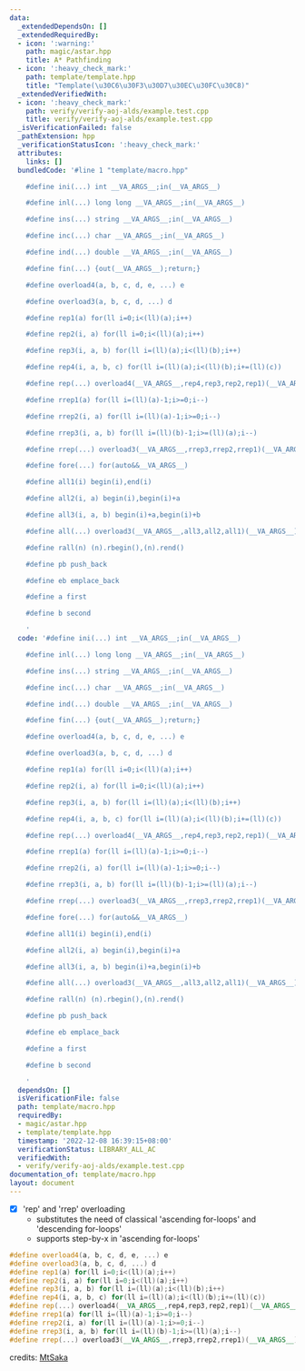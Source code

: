 ```yaml
---
data:
  _extendedDependsOn: []
  _extendedRequiredBy:
  - icon: ':warning:'
    path: magic/astar.hpp
    title: A* Pathfinding
  - icon: ':heavy_check_mark:'
    path: template/template.hpp
    title: "Template(\u30C6\u30F3\u30D7\u30EC\u30FC\u30C8)"
  _extendedVerifiedWith:
  - icon: ':heavy_check_mark:'
    path: verify/verify-aoj-alds/example.test.cpp
    title: verify/verify-aoj-alds/example.test.cpp
  _isVerificationFailed: false
  _pathExtension: hpp
  _verificationStatusIcon: ':heavy_check_mark:'
  attributes:
    links: []
  bundledCode: '#line 1 "template/macro.hpp"

    #define ini(...) int __VA_ARGS__;in(__VA_ARGS__)

    #define inl(...) long long __VA_ARGS__;in(__VA_ARGS__)

    #define ins(...) string __VA_ARGS__;in(__VA_ARGS__)

    #define inc(...) char __VA_ARGS__;in(__VA_ARGS__)

    #define ind(...) double __VA_ARGS__;in(__VA_ARGS__)

    #define fin(...) {out(__VA_ARGS__);return;}

    #define overload4(a, b, c, d, e, ...) e

    #define overload3(a, b, c, d, ...) d

    #define rep1(a) for(ll i=0;i<(ll)(a);i++)

    #define rep2(i, a) for(ll i=0;i<(ll)(a);i++)

    #define rep3(i, a, b) for(ll i=(ll)(a);i<(ll)(b);i++)

    #define rep4(i, a, b, c) for(ll i=(ll)(a);i<(ll)(b);i+=(ll)(c))

    #define rep(...) overload4(__VA_ARGS__,rep4,rep3,rep2,rep1)(__VA_ARGS__)

    #define rrep1(a) for(ll i=(ll)(a)-1;i>=0;i--)

    #define rrep2(i, a) for(ll i=(ll)(a)-1;i>=0;i--)

    #define rrep3(i, a, b) for(ll i=(ll)(b)-1;i>=(ll)(a);i--)

    #define rrep(...) overload3(__VA_ARGS__,rrep3,rrep2,rrep1)(__VA_ARGS__)

    #define fore(...) for(auto&&__VA_ARGS__)

    #define all1(i) begin(i),end(i)

    #define all2(i, a) begin(i),begin(i)+a

    #define all3(i, a, b) begin(i)+a,begin(i)+b

    #define all(...) overload3(__VA_ARGS__,all3,all2,all1)(__VA_ARGS__)

    #define rall(n) (n).rbegin(),(n).rend()

    #define pb push_back

    #define eb emplace_back

    #define a first

    #define b second

    '
  code: '#define ini(...) int __VA_ARGS__;in(__VA_ARGS__)

    #define inl(...) long long __VA_ARGS__;in(__VA_ARGS__)

    #define ins(...) string __VA_ARGS__;in(__VA_ARGS__)

    #define inc(...) char __VA_ARGS__;in(__VA_ARGS__)

    #define ind(...) double __VA_ARGS__;in(__VA_ARGS__)

    #define fin(...) {out(__VA_ARGS__);return;}

    #define overload4(a, b, c, d, e, ...) e

    #define overload3(a, b, c, d, ...) d

    #define rep1(a) for(ll i=0;i<(ll)(a);i++)

    #define rep2(i, a) for(ll i=0;i<(ll)(a);i++)

    #define rep3(i, a, b) for(ll i=(ll)(a);i<(ll)(b);i++)

    #define rep4(i, a, b, c) for(ll i=(ll)(a);i<(ll)(b);i+=(ll)(c))

    #define rep(...) overload4(__VA_ARGS__,rep4,rep3,rep2,rep1)(__VA_ARGS__)

    #define rrep1(a) for(ll i=(ll)(a)-1;i>=0;i--)

    #define rrep2(i, a) for(ll i=(ll)(a)-1;i>=0;i--)

    #define rrep3(i, a, b) for(ll i=(ll)(b)-1;i>=(ll)(a);i--)

    #define rrep(...) overload3(__VA_ARGS__,rrep3,rrep2,rrep1)(__VA_ARGS__)

    #define fore(...) for(auto&&__VA_ARGS__)

    #define all1(i) begin(i),end(i)

    #define all2(i, a) begin(i),begin(i)+a

    #define all3(i, a, b) begin(i)+a,begin(i)+b

    #define all(...) overload3(__VA_ARGS__,all3,all2,all1)(__VA_ARGS__)

    #define rall(n) (n).rbegin(),(n).rend()

    #define pb push_back

    #define eb emplace_back

    #define a first

    #define b second

    '
  dependsOn: []
  isVerificationFile: false
  path: template/macro.hpp
  requiredBy:
  - magic/astar.hpp
  - template/template.hpp
  timestamp: '2022-12-08 16:39:15+08:00'
  verificationStatus: LIBRARY_ALL_AC
  verifiedWith:
  - verify/verify-aoj-alds/example.test.cpp
documentation_of: template/macro.hpp
layout: document
---
```


- [x] 'rep' and 'rrep' overloading
  - substitutes the need of classical 'ascending for-loops' and 'descending for-loops'
  - supports step-by-x in 'ascending for-loops'

```c++
#define overload4(a, b, c, d, e, ...) e
#define overload3(a, b, c, d, ...) d
#define rep1(a) for(ll i=0;i<(ll)(a);i++)
#define rep2(i, a) for(ll i=0;i<(ll)(a);i++)
#define rep3(i, a, b) for(ll i=(ll)(a);i<(ll)(b);i++)
#define rep4(i, a, b, c) for(ll i=(ll)(a);i<(ll)(b);i+=(ll)(c))
#define rep(...) overload4(__VA_ARGS__,rep4,rep3,rep2,rep1)(__VA_ARGS__)
#define rrep1(a) for(ll i=(ll)(a)-1;i>=0;i--)
#define rrep2(i, a) for(ll i=(ll)(a)-1;i>=0;i--)
#define rrep3(i, a, b) for(ll i=(ll)(b)-1;i>=(ll)(a);i--)
#define rrep(...) overload3(__VA_ARGS__,rrep3,rrep2,rrep1)(__VA_ARGS__)
```

credits: [MtSaka](https://github.com/MtSaka/library)